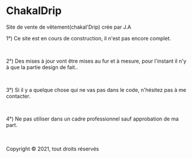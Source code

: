 # ChakalDrip
Site de vente de vêtement(chakal'Drip) crée par J.A 

1°) Ce site est en cours de construction, il n'est pas encore complet. 

<br>

2°) Des mises à jour vont être mises au fur et à mesure, pour l'instant il n'y à que la partie design de fait..

<br>

3°) Si il y a quelque chose qui ne vas pas dans le code, n'hésitez pas à me contacter.

<br>

4°) Ne pas utiliser dans un cadre professionnel sauf approbation de ma part.

<br><br>
Copyright © 2021, tout droits réservés

